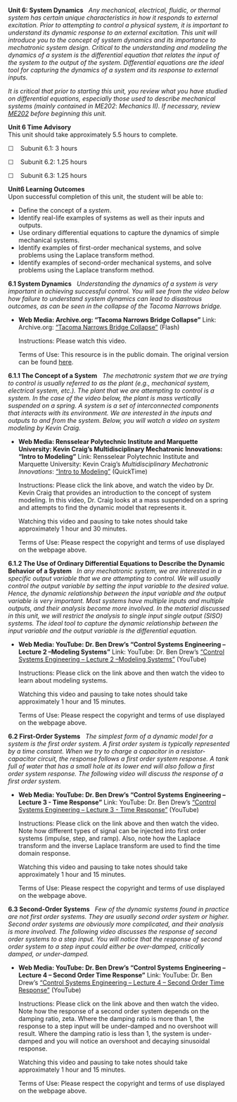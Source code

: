 **Unit 6: System Dynamics** <span id="6"></span> 
*Any mechanical, electrical, fluidic, or thermal system has certain
unique characteristics in how it responds to external excitation. Prior
to attempting to control a physical system, it is important to
understand its dynamic response to an external excitation. This unit
will introduce you to the concept of system dynamics and its importance
to mechatronic system design. Critical to the understanding and modeling
the dynamics of a system is the differential equation that relates the
input of the system to the output of the system. Differential equations
are the ideal tool for capturing the dynamics of a system and its
response to external inputs.*  
  
 *It is critical that prior to starting this unit, you review what you
have studied on differential equations, especially those used to
describe mechanical systems (mainly contained in ME202*: *Mechanics II).
If necessary, review*
*[ME202](http://www.saylor.org/courses/me202/) before beginning this
unit.*

**Unit 6 Time Advisory**  
This unit should take approximately 5.5 hours to complete.  
  
 ☐    Subunit 6.1: 3 hours  
  
 ☐    Subunit 6.2: 1.25 hours  
  
 ☐    Subunit 6.3: 1.25 hours

**Unit6 Learning Outcomes**  
Upon successful completion of this unit, the student will be able to:  
-   Define the concept of a *system*.
-   Identify real-life examples of systems as well as their inputs and
    outputs.
-   Use ordinary differential equations to capture the dynamics of
    simple mechanical systems.
-   Identify examples of first-order mechanical systems, and solve
    problems using the Laplace transform method.
-   Identify examples of second-order mechanical systems, and solve
    problems using the Laplace transform method.

**6.1 System Dynamics** <span id="6.1"></span> 
*Understanding the dynamics of a system is very important in achieving
successful control. You will see from the video below how failure to
understand system dynamics can lead to disastrous outcomes, as can be
seen in the collapse of the Tacoma Narrows bridge.*

-   **Web Media: Archive.org: “Tacoma Narrows Bridge Collapse”**
    Link: Archive.org: [“Tacoma Narrows Bridge
    Collapse”](http://archive.org/details/CEP176) (Flash)  
      
     Instructions: Please watch this video.  
      
     Terms of Use: This resource is in the public domain. The original
    version can be found [here](http://archive.org/details/CEP176).

**6.1.1 The Concept of a System** <span id="6.1.1"></span> 
*The mechatronic system that we are trying to control is usually
referred to as the plant (e.g., mechanical system, electrical system,
etc.). The plant that we are attempting to control is a system. In the
case of the video below, the plant is mass vertically suspended on a
spring. A system is a set of interconnected components that interacts
with its environment. We are interested in the inputs and outputs to and
from the system. Below, you will watch a video on system modeling by
Kevin Craig.*

-   **Web Media: Rensselear Polytechnic Institute and Marquette
    University: Kevin Craig’s Multidisciplinary Mechatronic Innovations:
    “Intro to Modeling”**
    Link: Rensselear Polytechnic Institute and Marquette University:
    Kevin Craig’s *Multidisciplinary Mechatronic Innovations*: [“Intro
    to Modeling”](http://multimechatronics.com/movie.php) (QuickTime)  
      
     Instructions: Please click the link above, and watch the video by
    Dr. Kevin Craig that provides an introduction to the concept of
    system modeling. In this video, Dr. Craig looks at a mass suspended
    on a spring and attempts to find the dynamic model that represents
    it.  
      
     Watching this video and pausing to take notes should take
    approximately 1 hour and 30 minutes.  
      
     Terms of Use: Please respect the copyright and terms of use
    displayed on the webpage above.

**6.1.2 The Use of Ordinary Differential Equations to Describe the
Dynamic Behavior of a System** <span id="6.1.2"></span> 
*In any mechatronic system, we are interested in a specific output
variable that we are attempting to control. We will usually control the
output variable by setting the input variable to the desired value.
Hence, the dynamic relationship between the input variable and the
output variable is very important. Most systems have multiple inputs and
multiple outputs, and their analysis become more involved. In the
material discussed in this unit, we will restrict the analysis to single
input single output (SISO) systems. The ideal tool to capture the
dynamic relationship between the input variable and the output variable
is the differential equation.*

-   **Web Media: YouTube: Dr. Ben Drew’s “Control Systems Engineering –
    Lecture 2 –Modeling Systems”**
    Link: YouTube: Dr. Ben Drew’s [“Control Systems Engineering –
    Lecture 2 –Modeling
    Systems”](http://www.youtube.com/watch?v=zGr_LS6OToE) (YouTube)  
      
     Instructions: Please click on the link above and then watch the
    video to learn about modeling systems.  
      
     Watching this video and pausing to take notes should take
    approximately 1 hour and 15 minutes.  
      
     Terms of Use: Please respect the copyright and terms of use
    displayed on the webpage above.

**6.2 First-Order Systems** <span id="6.2"></span> 
*The simplest form of a dynamic model for a system is the first order
system. A first order system is typically represented by a time
constant. When we try to charge a capacitor in a resistor-capacitor
circuit, the response follows a first order system response. A tank full
of water that has a small hole at its lower end will also follow a first
order system response. The following video will discuss the response of
a first order system.*

-   **Web Media: YouTube: Dr. Ben Drew’s “Control Systems Engineering –
    Lecture 3 - Time Response”**
    Link: YouTube: Dr. Ben Drew’s [“Control Systems Engineering –
    Lecture 3 - Time
    Response”](http://www.youtube.com/watch?v=FS7nP9l61g4) (YouTube)  
      
     Instructions: Please click on the link above and then watch the
    video. Note how different types of signal can be injected into first
    order systems (impulse, step, and ramp). Also, note how the Laplace
    transform and the inverse Laplace transform are used to find the
    time domain response.  
      
     Watching this video and pausing to take notes should take
    approximately 1 hour and 15 minutes.  
      
     Terms of Use: Please respect the copyright and terms of use
    displayed on the webpage above.

**6.3 Second-Order Systems** <span id="6.3"></span> 
*Few of the dynamic systems found in practice are not first order
systems. They are usually second order system or higher. Second order
systems are obviously more complicated, and their analysis is more
involved. The following video discusses the response of second order
systems to a step input. You will notice that the response of second
order system to a step input could either be over-damped, critically
damped, or under-damped.*

-   **Web Media: YouTube: Dr. Ben Drew’s “Control Systems Engineering –
    Lecture 4 – Second Order Time Response”**
    Link: YouTube: Dr. Ben Drew’s [“Control Systems Engineering –
    Lecture 4 – Second Order Time
    Response”](http://www.youtube.com/watch?v=03xrMzvcS8I) (YouTube)  
      
     Instructions: Please click on the link above and then watch the
    video. Note how the response of a second order system depends on the
    damping ratio, zeta. Where the damping ratio is more than 1, the
    response to a step input will be under-damped and no overshoot will
    result. Where the damping ratio is less than 1, the system is
    under-damped and you will notice an overshoot and decaying
    sinusoidal response.  
      
     Watching this video and pausing to take notes should take
    approximately 1 hour and 15 minutes.  
      
     Terms of Use: Please respect the copyright and terms of use
    displayed on the webpage above.


